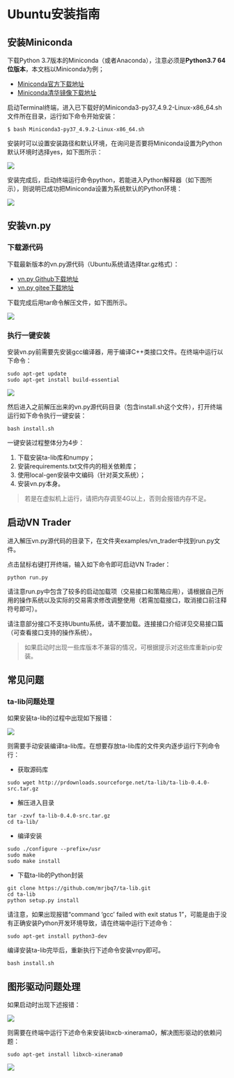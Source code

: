 # Ubuntu安装指南

## 安装Miniconda

下载Python 3.7版本的Miniconda（或者Anaconda），注意必须是**Python3.7 64位版本**，本文档以Miniconda为例；

- [Miniconda官方下载地址](https://docs.conda.io/en/latest/miniconda.html)
- [Miniconda清华镜像下载地址](https://mirrors.tuna.tsinghua.edu.cn/anaconda/miniconda/)

启动Terminal终端，进入已下载好的Miniconda3-py37_4.9.2-Linux-x86_64.sh文件所在目录，运行如下命令开始安装：

```
$ bash Miniconda3-py37_4.9.2-Linux-x86_64.sh
```

安装时可以设置安装路径和默认环境，在询问是否要将Miniconda设置为Python默认环境时选择yes，如下图所示：

![](https://vnpy-doc.oss-cn-shanghai.aliyuncs.com/install/8.png)

安装完成后，启动终端运行命令python，若能进入Python解释器（如下图所示），则说明已成功把Miniconda设置为系统默认的Python环境：

![](https://vnpy-doc.oss-cn-shanghai.aliyuncs.com/install/9.png)


## 安装vn.py

### 下载源代码

下载最新版本的vn.py源代码（Ubuntu系统请选择tar.gz格式）：

- [vn.py Github下载地址](https://github.com/vnpy/vnpy/releases)
- [vn.py gitee下载地址](https://gitee.com/mirrors/vn-py/releases)

下载完成后用tar命令解压文件，如下图所示。

![](https://vnpy-doc.oss-cn-shanghai.aliyuncs.com/install/10.png)

### 执行一键安装

安装vn.py前需要先安装gcc编译器，用于编译C++类接口文件。在终端中运行以下命令：

```
sudo apt-get update
sudo apt-get install build-essential
```

![](https://vnpy-doc.oss-cn-shanghai.aliyuncs.com/install/11.png)

然后进入之前解压出来的vn.py源代码目录（包含install.sh这个文件），打开终端运行如下命令执行一键安装：

```
bash install.sh
```

一键安装过程整体分为4步：

1. 下载安装ta-lib库和numpy；
2. 安装requirements.txt文件内的相关依赖库；
3. 使用local-gen安装中文编码（针对英文系统）；
4. 安装vn.py本身。

> 若是在虚拟机上运行，请把内存调至4G以上，否则会报错内存不足。


## 启动VN Trader

进入解压vn.py源代码的目录下，在文件夹examples/vn_trader中找到run.py文件。

点击鼠标右键打开终端，输入如下命令即可启动VN Trader：

```
python run.py 
```

请注意run.py中包含了较多的启动加载项（交易接口和策略应用），请根据自己所用的操作系统以及实际的交易需求修改调整使用（若需加载接口，取消接口前注释符号即可）。

请注意部分接口不支持Ubuntu系统，请不要加载。连接接口介绍详见交易接口篇（可查看接口支持的操作系统）。

> 如果启动时出现一些库版本不兼容的情况，可根据提示对这些库重新pip安装。


## 常见问题

### ta-lib问题处理

如果安装ta-lib的过程中出现如下报错：

![](https://vnpy-doc.oss-cn-shanghai.aliyuncs.com/install/12.png)

则需要手动安装编译ta-lib库。在想要存放ta-lib库的文件夹内逐步运行下列命令行：

- 获取源码库
```
sudo wget http://prdownloads.sourceforge.net/ta-lib/ta-lib-0.4.0-src.tar.gz
```

- 解压进入目录
```
tar -zxvf ta-lib-0.4.0-src.tar.gz
cd ta-lib/
```

- 编译安装
```
sudo ./configure --prefix=/usr  
sudo make
sudo make install
```

- 下载ta-lib的Python封装
```
git clone https://github.com/mrjbq7/ta-lib.git
cd ta-lib
python setup.py install
```

请注意，如果出现报错“command ‘gcc’ failed with exit status 1”，可能是由于没有正确安装Python开发环境导致，请在终端中运行下述命令：

```
sudo apt-get install python3-dev
```

编译安装ta-lib完毕后，重新执行下述命令安装vnpy即可。
```
bash install.sh
```

## 图形驱动问题处理

如果启动时出现下述报错：

![](https://vnpy-doc.oss-cn-shanghai.aliyuncs.com/install/13.png)

则需要在终端中运行下述命令来安装libxcb-xinerama0，解决图形驱动的依赖问题：

```
sudo apt-get install libxcb-xinerama0
```

![](https://vnpy-doc.oss-cn-shanghai.aliyuncs.com/install/14.png)
